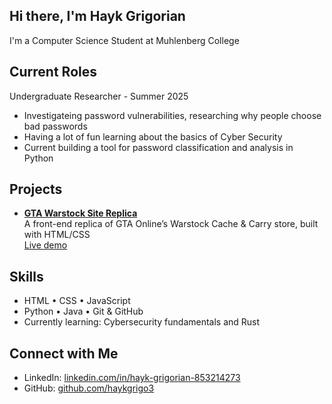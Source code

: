 ## Hi there, I'm Hayk Grigorian

I'm a Computer Science Student at Muhlenberg College

## Current Roles

Undergraduate Researcher - Summer 2025  

- Investigateing password vulnerabilities, researching why people choose bad passwords 
- Having a lot of fun learning about the basics of Cyber Security 
- Current building a tool for password classification and analysis in Python



## Projects

- **[GTA Warstock Site Replica](https://github.com/haykgrigo3/warstock-clone)**  
  A front-end replica of GTA Online’s Warstock Cache & Carry store, built with HTML/CSS  
   [Live demo](https://haykgrigo3.github.io/warstock-clone/)

##  Skills

- HTML • CSS • JavaScript  
- Python • Java • Git & GitHub    
- Currently learning: Cybersecurity fundamentals and Rust

##  Connect with Me

- LinkedIn: [linkedin.com/in/hayk-grigorian-853214273](www.linkedin.com/in/hayk-grigorian-853214273)
- GitHub: [github.com/haykgrigo3](https://github.com/haykgrigo3)


<!--
**haykgrigo3/haykgrigo3** is a ✨ _special_ ✨ repository because its `README.md` (this file) appears on your GitHub profile.

Here are some ideas to get you started:

- 🔭 I’m currently working on ...
- 🌱 I’m currently learning ...
- 👯 I’m looking to collaborate on ...
- 🤔 I’m looking for help with ...
- 💬 Ask me about ...
- 📫 How to reach me: ...
- 😄 Pronouns: ...
- ⚡ Fun fact: ...
-->
